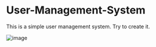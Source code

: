 # User-Management-System
This is a simple user management system. Try to create it.

![image](https://github.com/user-attachments/assets/cb79bd30-8d2a-4b44-aa07-a3f52ff159b4)

